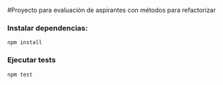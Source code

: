 #Proyecto para evaluación de aspirantes con métodos para refactorizar

### Instalar dependencias: 
`npm install`

### Ejecutar tests
`npm test`


